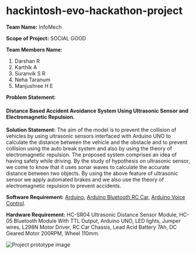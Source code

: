 # hackintosh-evo-hackathon-project

**Team Name:** InfoMech

**Scope of Project:** SOCIAL GOOD

**Team Members Name:**
1. Darshan R
2. Karthik A
3. Suranvik S R
4. Neha Taranum
5. Manjushree H E

**Problem Statement:**
#### Distance Based Accident Avoidance System Using Ultrasonic Sensor and Electromagnetic Repulsion.

**Solution Statement:**
The aim of the model is to prevent the collision of vehicles by using ultrasonic sensors interfaced with Arduino UNO to calculate the distance between the vehicle and the obstacle and to prevent collision using the auto break system and also by using the theory of electromagnetic repulsion. The proposed system comprises an idea of having safety while driving. By the study of hypothesis on ultrasonic sensor, we come to know that it uses sonar waves to calculate the accurate distance between two objects. By using the above feature of ultrasonic sensor we apply automated brakes and we also use the theory of electromagnetic repulsion to prevent accidents.


**Software Requirement:** [Arduino](https://www.arduino.cc/en/Main/Software), [Arduino Bluetooth RC Car](https://play.google.com/store/apps/details?id=braulio.calle.bluetoothRCcontroller&hl=en_IN), [Arduino Voice Control](https://play.google.com/store/apps/details?id=appinventor.ai_cempehlivan92.Arduino_Sesli_Kontrol&hl=en_IN).

**Hardware Requirement:** HC-SR04 Ultrasonic Distance Sensor Module, HC-05 Bluetooth Module With
TTL Output, Arduino UNO, LED lights, Jumper wires, L298N Motor Driver, RC Car Chassis, Lead Acid
Battery 7Ah, DC Geared Motor 200RPM, Wheel 110mm.


![Project prototype image](https://drive.google.com/file/d/1VJ-29tJPggmRHKaR7lp-TZkfCpHPBErg/view?usp=sharing)
